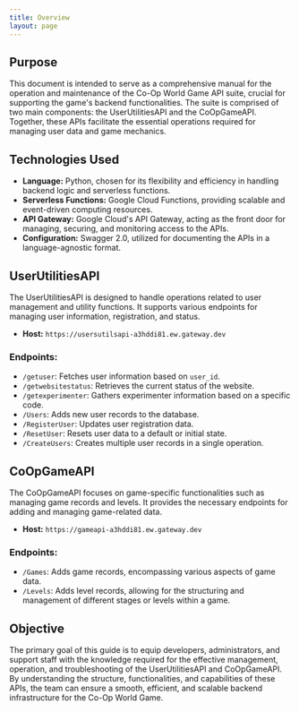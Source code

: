 ```yaml
---
title: Overview
layout: page
---
```


## Purpose

This document is intended to serve as a comprehensive manual for the operation and maintenance of the Co-Op World Game API suite, crucial for supporting the game's backend functionalities. The suite is comprised of two main components: the UserUtilitiesAPI and the CoOpGameAPI. Together, these APIs facilitate the essential operations required for managing user data and game mechanics.

## Technologies Used

- **Language:** Python, chosen for its flexibility and efficiency in handling backend logic and serverless functions.
- **Serverless Functions:** Google Cloud Functions, providing scalable and event-driven computing resources.
- **API Gateway:** Google Cloud's API Gateway, acting as the front door for managing, securing, and monitoring access to the APIs.
- **Configuration:** Swagger 2.0, utilized for documenting the APIs in a language-agnostic format.

## UserUtilitiesAPI

The UserUtilitiesAPI is designed to handle operations related to user management and utility functions. It supports various endpoints for managing user information, registration, and status.

- **Host:** `https://usersutilsapi-a3hddi81.ew.gateway.dev`

### Endpoints:

- `/getuser`: Fetches user information based on `user_id`.
- `/getwebsitestatus`: Retrieves the current status of the website.
- `/getexperimenter`: Gathers experimenter information based on a specific code.
- `/Users`: Adds new user records to the database.
- `/RegisterUser`: Updates user registration data.
- `/ResetUser`: Resets user data to a default or initial state.
- `/CreateUsers`: Creates multiple user records in a single operation.

## CoOpGameAPI

The CoOpGameAPI focuses on game-specific functionalities such as managing game records and levels. It provides the necessary endpoints for adding and managing game-related data.

- **Host:** `https://gameapi-a3hddi81.ew.gateway.dev`

### Endpoints:

- `/Games`: Adds game records, encompassing various aspects of game data.
- `/Levels`: Adds level records, allowing for the structuring and management of different stages or levels within a game.

## Objective

The primary goal of this guide is to equip developers, administrators, and support staff with the knowledge required for the effective management, operation, and troubleshooting of the UserUtilitiesAPI and CoOpGameAPI. By understanding the structure, functionalities, and capabilities of these APIs, the team can ensure a smooth, efficient, and scalable backend infrastructure for the Co-Op World Game.
